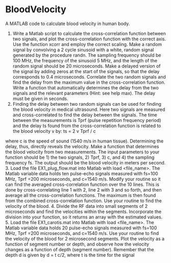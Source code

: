 # BloodVelocity
A MATLAB code to calculate blood velocity in human body.


1. Write a Matlab script to calculate the cross-correlation function between two signals, and
plot the cross-correlation function with the correct axis. Use the function xcorr and
employ the correct scaling.
Make a random signal by convolving a 2 cycle sinusoid with a white, random signal
generated by the procedure randn. The sampling frequency should be 100 MHz, the
frequency of the sinusoid 5 MHz, and the length of the random signal should be 20
microseconds. Make a delayed version of the signal by adding zeros at the start of the
signals, so that the delay corresponds to 0.4 microseconds.
Correlate the two random signals and find the delay from the maximum value in the
cross-correlation function.
Write a function that automatically determines the delay from the two signals and the
relevant parameters (Hint: see help max). The delay must be given in seconds.
2. Finding the delay between two random signals can be used for finding the blood velocity
in medical ultrasound. Here two signals are measured and cross-correlated to find the
delay between the signals. The time between the measurements is Tprf (pulse repetition
frequency period) and the delay ts found from the cross-correlation function is related to
the blood velocity v by:
ts
= 2 v Tprf / c

where c is the speed of sound (1540 m/s in human tissue). Determining the delay, thus,
directly reveals the velocity.
Make a function that determines the blood velocity from two measurements. The input
parameters to your function should be 1) the two signals, 2) Tprf, 3) c, and 4) the sampling
frequency fs.
The output should be the blood velocity in meters per second.
3. Load the file EX1_plug_flow.mat into Matlab with load <file_name>. The Matlab
variable data holds ten pulse-echo signals measured with fs=100 MHz, Tprf =200
microseconds, and c=1540 m/s.
Modify your routine so it can find the averaged cross-correlation function over the 10
lines. This is done by cross-correlating line 1 with 2, line 2 with 3 and so forth, and then
average all the cross-correlation functions. The maximum is then found from the
combined cross-correlation function.
Use your routine to find the velocity of the blood.
4. Divide the RF data into small segments of 2 microseconds and find the velocities within
the segments. Incorporate the division into your function, so it returns an array with the
estimated values.
5. Load the file EX1_carotis.mat into Matlab with load <file_name>. The Matlab variable
data holds 20 pulse-echo signals measured with fs=100 MHz, Tprf =200 microseconds,
and c=1540 m/s. Use your routine to find the velocity of the blood for 2 microsecond
segments. Plot the velocity as a function of segment number or depth, and observe how
the velocity changes as a function of depth (segment number). Remember that the depth d
is given by
d = t c/2,
where t is the time for the signal

